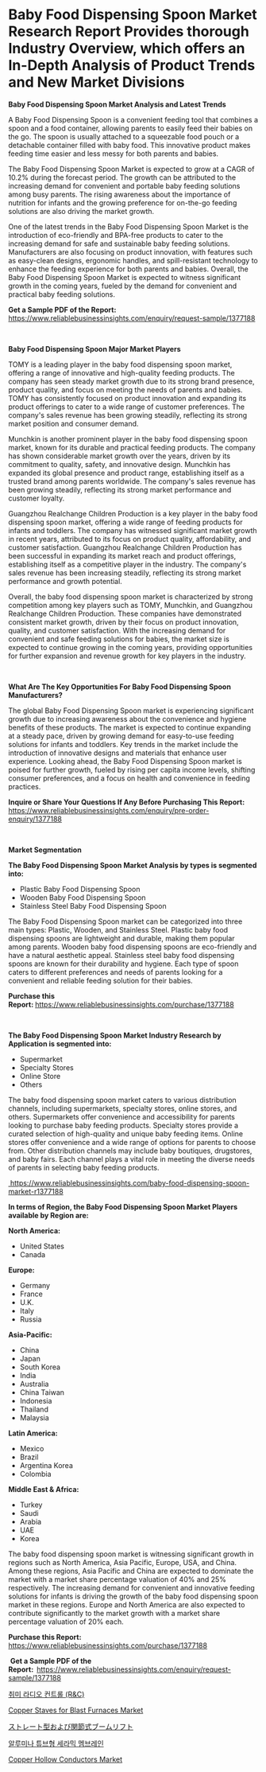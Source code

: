 <p><h1>Baby Food Dispensing Spoon Market Research Report Provides thorough Industry Overview, which offers an In-Depth Analysis of Product Trends and New Market Divisions</h1></p><p><strong>Baby Food Dispensing Spoon Market Analysis and Latest Trends</strong></p>
<p><p>A Baby Food Dispensing Spoon is a convenient feeding tool that combines a spoon and a food container, allowing parents to easily feed their babies on the go. The spoon is usually attached to a squeezable food pouch or a detachable container filled with baby food. This innovative product makes feeding time easier and less messy for both parents and babies.</p><p>The Baby Food Dispensing Spoon Market is expected to grow at a CAGR of 10.2% during the forecast period. The growth can be attributed to the increasing demand for convenient and portable baby feeding solutions among busy parents. The rising awareness about the importance of nutrition for infants and the growing preference for on-the-go feeding solutions are also driving the market growth.</p><p>One of the latest trends in the Baby Food Dispensing Spoon Market is the introduction of eco-friendly and BPA-free products to cater to the increasing demand for safe and sustainable baby feeding solutions. Manufacturers are also focusing on product innovation, with features such as easy-clean designs, ergonomic handles, and spill-resistant technology to enhance the feeding experience for both parents and babies. Overall, the Baby Food Dispensing Spoon Market is expected to witness significant growth in the coming years, fueled by the demand for convenient and practical baby feeding solutions.</p></p>
<p><strong>Get a Sample PDF of the Report:&nbsp;</strong> <a href="https://www.reliablebusinessinsights.com/enquiry/request-sample/1377188">https://www.reliablebusinessinsights.com/enquiry/request-sample/1377188</a></p>
<p>&nbsp;</p>
<p><strong>Baby Food Dispensing Spoon Major Market Players</strong></p>
<p><p>TOMY is a leading player in the baby food dispensing spoon market, offering a range of innovative and high-quality feeding products. The company has seen steady market growth due to its strong brand presence, product quality, and focus on meeting the needs of parents and babies. TOMY has consistently focused on product innovation and expanding its product offerings to cater to a wide range of customer preferences. The company's sales revenue has been growing steadily, reflecting its strong market position and consumer demand.</p><p>Munchkin is another prominent player in the baby food dispensing spoon market, known for its durable and practical feeding products. The company has shown considerable market growth over the years, driven by its commitment to quality, safety, and innovative design. Munchkin has expanded its global presence and product range, establishing itself as a trusted brand among parents worldwide. The company's sales revenue has been growing steadily, reflecting its strong market performance and customer loyalty.</p><p>Guangzhou Realchange Children Production is a key player in the baby food dispensing spoon market, offering a wide range of feeding products for infants and toddlers. The company has witnessed significant market growth in recent years, attributed to its focus on product quality, affordability, and customer satisfaction. Guangzhou Realchange Children Production has been successful in expanding its market reach and product offerings, establishing itself as a competitive player in the industry. The company's sales revenue has been increasing steadily, reflecting its strong market performance and growth potential.</p><p>Overall, the baby food dispensing spoon market is characterized by strong competition among key players such as TOMY, Munchkin, and Guangzhou Realchange Children Production. These companies have demonstrated consistent market growth, driven by their focus on product innovation, quality, and customer satisfaction. With the increasing demand for convenient and safe feeding solutions for babies, the market size is expected to continue growing in the coming years, providing opportunities for further expansion and revenue growth for key players in the industry.</p></p>
<p>&nbsp;</p>
<p><strong>What Are The Key Opportunities For Baby Food Dispensing Spoon Manufacturers?</strong></p>
<p><p>The global Baby Food Dispensing Spoon market is experiencing significant growth due to increasing awareness about the convenience and hygiene benefits of these products. The market is expected to continue expanding at a steady pace, driven by growing demand for easy-to-use feeding solutions for infants and toddlers. Key trends in the market include the introduction of innovative designs and materials that enhance user experience. Looking ahead, the Baby Food Dispensing Spoon market is poised for further growth, fueled by rising per capita income levels, shifting consumer preferences, and a focus on health and convenience in feeding practices.</p></p>
<p><strong>Inquire or Share Your Questions If Any Before Purchasing This Report:</strong> <a href="https://www.reliablebusinessinsights.com/enquiry/pre-order-enquiry/1377188">https://www.reliablebusinessinsights.com/enquiry/pre-order-enquiry/1377188</a></p>
<p>&nbsp;</p>
<p><strong>Market Segmentation</strong></p>
<p><strong>The Baby Food Dispensing Spoon Market Analysis by types is segmented into:</strong></p>
<p><ul><li>Plastic Baby Food Dispensing Spoon</li><li>Wooden Baby Food Dispensing Spoon</li><li>Stainless Steel Baby Food Dispensing Spoon</li></ul></p>
<p><p>The Baby Food Dispensing Spoon market can be categorized into three main types: Plastic, Wooden, and Stainless Steel. Plastic baby food dispensing spoons are lightweight and durable, making them popular among parents. Wooden baby food dispensing spoons are eco-friendly and have a natural aesthetic appeal. Stainless steel baby food dispensing spoons are known for their durability and hygiene. Each type of spoon caters to different preferences and needs of parents looking for a convenient and reliable feeding solution for their babies.</p></p>
<p><strong>Purchase this Report:&nbsp;</strong><a href="https://www.reliablebusinessinsights.com/purchase/1377188">https://www.reliablebusinessinsights.com/purchase/1377188</a></p>
<p>&nbsp;</p>
<p><strong>The Baby Food Dispensing Spoon Market Industry Research by Application is segmented into:</strong></p>
<p><ul><li>Supermarket</li><li>Specialty Stores</li><li>Online Store</li><li>Others</li></ul></p>
<p><p>The baby food dispensing spoon market caters to various distribution channels, including supermarkets, specialty stores, online stores, and others. Supermarkets offer convenience and accessibility for parents looking to purchase baby feeding products. Specialty stores provide a curated selection of high-quality and unique baby feeding items. Online stores offer convenience and a wide range of options for parents to choose from. Other distribution channels may include baby boutiques, drugstores, and baby fairs. Each channel plays a vital role in meeting the diverse needs of parents in selecting baby feeding products.</p></p>
<p><a href="https://www.reliablebusinessinsights.com/baby-food-dispensing-spoon-market-r1377188">&nbsp;https://www.reliablebusinessinsights.com/baby-food-dispensing-spoon-market-r1377188</a></p>
<p><strong>In terms of Region, the Baby Food Dispensing Spoon Market Players available by Region are:</strong></p>
<p>
    <p> <strong> North America: </strong>
        <ul>
            <li>United States</li>
            <li>Canada</li>
        </ul>
        </p> 
    <p> <strong> Europe: </strong>
        <ul>
            <li>Germany</li>
            <li>France</li>
            <li>U.K.</li>
            <li>Italy</li>
            <li>Russia</li>
        </ul>
        </p> 
    <p> <strong> Asia-Pacific: </strong>
        <ul>
            <li>China</li>
            <li>Japan</li>
            <li>South Korea</li>
            <li>India</li>
            <li>Australia</li>
            <li>China Taiwan</li>
            <li>Indonesia</li>
            <li>Thailand</li>
            <li>Malaysia</li>
        </ul>
        </p> 
    <p> <strong> Latin America: </strong>
        <ul>
            <li>Mexico</li>
            <li>Brazil</li>
            <li>Argentina Korea</li>
            <li>Colombia</li>
        </ul>
        </p> 
    <p> <strong> Middle East & Africa: </strong>
        <ul>
            <li>Turkey</li>
            <li>Saudi</li>
            <li>Arabia</li>
            <li>UAE</li>
            <li>Korea</li>
        </ul>
    </p>
    </p>
<p><p>The baby food dispensing spoon market is witnessing significant growth in regions such as North America, Asia Pacific, Europe, USA, and China. Among these regions, Asia Pacific and China are expected to dominate the market with a market share percentage valuation of 40% and 25% respectively. The increasing demand for convenient and innovative feeding solutions for infants is driving the growth of the baby food dispensing spoon market in these regions. Europe and North America are also expected to contribute significantly to the market growth with a market share percentage valuation of 20% each.</p></p>
<p><strong>Purchase this Report: </strong><a href="https://www.reliablebusinessinsights.com/purchase/1377188">https://www.reliablebusinessinsights.com/purchase/1377188</a></p>
<p>&nbsp;<strong>Get a Sample PDF of the Report:&nbsp;&nbsp;</strong><a href="https://www.reliablebusinessinsights.com/enquiry/request-sample/1377188">https://www.reliablebusinessinsights.com/enquiry/request-sample/1377188</a></p>
<p><strong></strong></p>
<p><p><a href="https://github.com/AlexanderElliott1993/Market-Research-Report-List-1/blob/main/5319637111216.md">취미 라디오 컨트롤 (R&C)</a></p><p><a href="https://github.com/AndreanneHane2023/Market-Research-Report-List-1/blob/main/copper-staves-for-blast-furnaces-market.md">Copper Staves for Blast Furnaces Market</a></p><p><a href="https://github.com/andrade7361/Market-Research-Report-List-1/blob/main/8201826114734.md">ストレート型および関節式ブームリフト</a></p><p><a href="https://github.com/bbbexter1/Market-Research-Report-List-1/blob/main/7086927111215.md">알루미나 튜브형 세라믹 멤브레인</a></p><p><a href="https://github.com/flwellarose/Market-Research-Report-List-1/blob/main/copper-hollow-conductors-market.md">Copper Hollow Conductors Market</a></p></p>